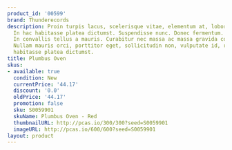 ```yaml
---
product_id: '00599'
brand: Thunderecords
description: Proin turpis lacus, scelerisque vitae, elementum at, lobortis ac, quam.
  In hac habitasse platea dictumst. Suspendisse nunc. Donec fermentum. Mauris a lacus.
  In convallis tellus a mauris. Curabitur nec massa ac massa gravida condimentum.
  Nullam mauris orci, porttitor eget, sollicitudin non, vulputate id, risus. In hac
  habitasse platea dictumst.
title: Plumbus Oven
skus:
- available: true
  condition: New
  currentPrice: '44.17'
  discount: '0.0'
  oldPrice: '44.17'
  promotion: false
  sku: S0059901
  skuName: Plumbus Oven - Red
  thumbnailURL: http://pcas.io/300/300?seed=S0059901
  imageURL: http://pcas.io/600/600?seed=S0059901
layout: product
---
```

